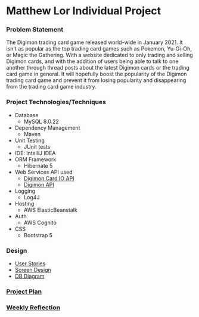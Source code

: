 # Matthew Lor Individual Project
### Problem Statement
The Digimon trading card game released world-wide in January 2021. It isn't as popular as the top 
trading card games such as Pokemon, Yu-Gi-Oh, or Magic the Gathering. With a website dedicated to 
only trading and selling Digimon cards, and with the addition of users being able to talk to one another 
through thread posts about the latest Digimon cards or the trading card game in general. It will hopefully 
boost the popularity of the Digimon trading card game and prevent it from losing popularity and disappearing 
from the trading card game industry.

### Project Technologies/Techniques
- Database
  - MySQL 8.0.22
- Dependency Management
  - Maven
- Unit Testing
  - JUnit tests
- IDE: IntelliJ IDEA
- ORM Framework
  - Hibernate 5
- Web Services API used
  - [Digimon Card IO API](https://documenter.getpostman.com/view/14059948/TzecB4fH)
  - [Digimon API](https://digimon-api.herokuapp.com/)
- Logging
  - Log4J
- Hosting
  - AWS ElasticBeanstalk
- Auth
  - AWS Cognito
- CSS
  - Bootstrap 5

### Design
* [User Stories](DesignDocuments/UserStories.md)
* [Screen Design](DesignDocuments/Screens.md)
* [DB Diagram](DesignDocuments/db-diagram.png)

### [Project Plan](DesignDocuments/ProjectPlan.md)

### [Weekly Reflection](WeeklyReflection.md)
